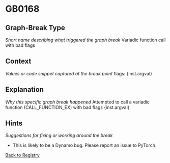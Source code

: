 # GB0168

## Graph-Break Type
*Short name describing what triggered the graph break*
Variadic function call with bad flags

## Context
*Values or code snippet captured at the break point*
flags: {inst.argval}

## Explanation
*Why this specific graph break happened*
Attempted to call a variadic function (CALL_FUNCTION_EX) with bad flags {inst.argval}

## Hints
*Suggestions for fixing or working around the break*
- This is likely to be a Dynamo bug. Please report an issue to PyTorch.



[Back to Registry](../index.md)
